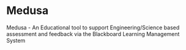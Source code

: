 # Medusa
 Medusa - An Educational tool to support Engineering/Science based assessment and feedback via the Blackboard Learning Management System
